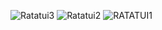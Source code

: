 ![Ratatui3](https://github.com/user-attachments/assets/29c85087-54fe-4dd7-8603-9e82f920e159)
![Ratatui2](https://github.com/user-attachments/assets/790cd4e1-90a0-4ad6-bf79-860810027451)
![RATATUI1](https://github.com/user-attachments/assets/1bcba55b-c8eb-4227-990c-0e509b9e87d4)

